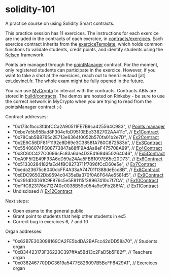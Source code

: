# solidity-101
A practice course on using Solidity Smart contracts.

This practice session has 11 exercices. The instructions for each exercice are included in the contracts of each exercice, in [contracts/exercices](contracts/exercices). Each exercice contract inherits from the [exerciceTemplate](contracts/exerciceTemplate.sol), which holds common functions to validate students, credit points, and identify students using the [Kelsen](https://github.com/97network/Kelsen) framework.

Points are managed through the [pointManager](contracts/pointsManager.sol) contract. For the moment, only registered students can participate in the exercice. However, if you want to take a shot at the exercices, reach out to henri.lieutaud [at] ext.devinci.fr. The whole exam might be fully opened in the future.

You can use [MyCrypto](https://mycrypto.com/contracts/interact) to interact with the contracts. Contracts ABIs are stored in [build/contracts](build/contracts). The demos are hosted on Rinkeby - be sure to use the correct network in MyCrypto when you are trying to read from the pointsManager contract ;-)

Contract addresses:
* "0x173cfbcc3fdbfCCa2A90511FE7B9ca425564C983",  // [Points manager](contracts/pointsManager.sol)
* "0xbe7e5b95Bad8F304efbD9510EEe3382702AA411c",  // [Ex1Contract](contracts/exercices/ex1.sol)
* "0x78Cab5B8765c2E713e6364f0052b570fa01b2e7D",  // [Ex2Contract](contracts/exercices/ex2.sol)
* "0x2E6C56DF81F1192e8D69e3C38581A780C872583b",  // [Ex3Contract](contracts/exercices/ex3.sol)
* "0x55406074F608773847a68fF9AdAa8eF475708A99",  // [Ex4Contract](contracts/exercices/ex4.sol)
* "0x3C60C427C0696cFc83a6de4D3E41694650264046",  // [Ex5Contract](contracts/exercices/ex5.sol)
* "0xA9F5f2E49F93A6eD59a24Aa5FB81097E65e20D73",  // [Ex6Contract](contracts/exercices/ex6.sol)
* "0x51330284182faEd4fBC8273711f7096fCcD60e5e",  // [Ex7Contract](contracts/exercices/ex7.sol)
* "0xeda23675c8040dcFF4A33aA74701f1388deEcc8B",  // [Ex8Contract](contracts/exercices/ex8.sol)
* "0xEDC96502Db9594c0435eBa370f0A6F64Ae5581d5",  // [Ex9Contract](contracts/exercices/ex9.sol)
* "0x291dD0D61C9F876c5e5E81115f38967410c7f7CA",  // [Ex10Contract](contracts/exercices/ex10.sol)
* "0xf1fC623176d712740c0038B59e054a9e9Fb286fA",  // [Ex11Contract](contracts/exercices/ex11.sol)
* Undisclosed // [Ex12Contract](contracts/exercices/ex12.sol)

Next steps:
* Open exams to the general public
* Grant point to students that help other students in ex5
* Correct bug in exercices 6, 7 and 10

Organ addresses:
* "0x62B7E303098169CA2FE5bdDA2BAFcc42dDD58a70",  // Students organ
* "0xB34423173F36223C397ffAa5Bd13c2FaD5b5F82f",  // Teachers organ
* "0x036246770DDC3619a5477E826097B5BeFF8429A1",  // Exercices organ

